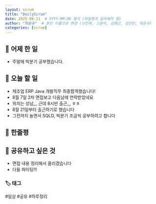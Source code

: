 ```yaml
---
layout: scrum
title: "DailyScrum"
date: 2025-08-11  # YYYY-MM-DD 형식 (파일명과 일치해야 함)
author: "최문규"  # 본인 이름으로 변경 (신민혁, 고윤아, 김병곤, 김선민, 최문규)
categories: [scrum]
---
```


## 📝 어제 한 일

- 주말에 빅분기 공부했습니다.


## 🎯 오늘 할 일

- 제조업 ERP Java 개발직무 최종합격했습니다! 
- 8월 7일 2차 면접보고 다음날에 연락받았네요
- 위치는 성남,,, 근데 8시반 출근,,, ㅎㅎ
- 8월 21일부터 출근하기로 했습니다
- 그전까지 놀면서 SQLD, 빅분기 조금씩 공부하려고 합니다

## 💭 한줄평


## 🔗 공유하고 싶은 것

- 면접 내용 정리해서 올리겠습니다
- 다들 파이팅!!!

### 🏷️ 태그

#일상 #공유 #하루정리 